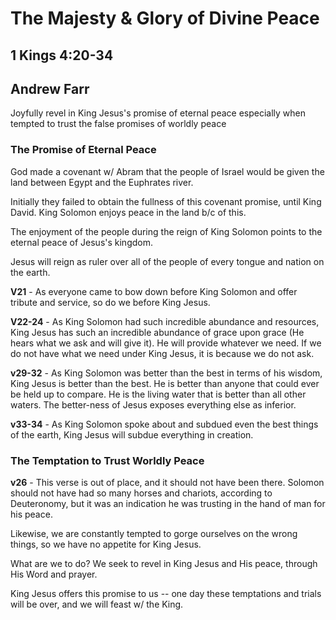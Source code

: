 # The Majesty & Glory of Divine Peace
## 1 Kings 4:20-34
## Andrew Farr

Joyfully revel in King Jesus's promise of eternal peace especially when tempted to trust the false promises of worldly peace

### **The Promise of Eternal Peace**

God made a covenant w/ Abram that the people of Israel would be given the land between Egypt and the Euphrates river.

Initially they failed to obtain the fullness of this covenant promise, until King David. King Solomon enjoys peace in the land b/c of this.

The enjoyment of the people during the reign of King Solomon points to the eternal peace of Jesus's kingdom.

Jesus will reign as ruler over all of the people of every tongue and nation on the earth.

**V21** - As everyone came to bow down before King Solomon and offer tribute and service, so do we before King Jesus.

**V22-24** - As King Solomon had such incredible abundance and resources, King Jesus has such an incredible abundance of grace upon grace (He hears what we ask and will give it). He will provide whatever we need. If we do not have what we need under King Jesus, it is because we do not ask.

**v29-32** - As King Solomon was better than the best in terms of his wisdom, King Jesus is better than the best. He is better than anyone that could ever be held up to compare. He is the living water that is better than all other waters. The better-ness of Jesus exposes everything else as inferior.

**v33-34** - As King Solomon spoke about and subdued even the best things of the earth, King Jesus will subdue everything in creation.

### **The Temptation to Trust Worldly Peace**

**v26** - This verse is out of place, and it should not have been there. Solomon should not have had so many horses and chariots, according to Deuteronomy, but it was an indication he was trusting in the hand of man for his peace.

Likewise, we are constantly tempted to gorge ourselves on the wrong things, so we have no appetite for King Jesus.

What are we to do? We seek to revel in King Jesus and His peace, through His Word and prayer.

King Jesus offers this promise to us -- one day these temptations and trials will be over, and we will feast w/ the King.